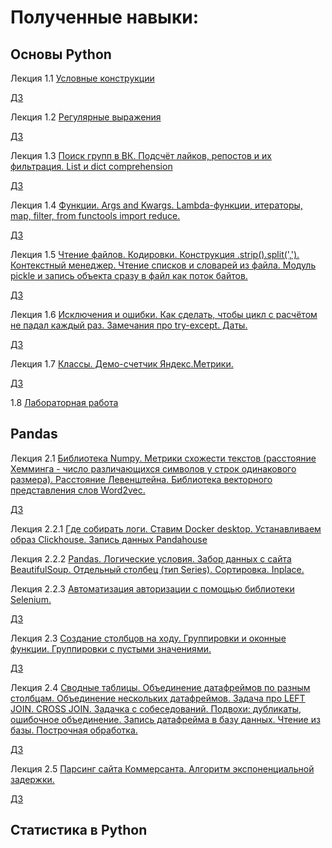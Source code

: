 # Полученные навыки:


## Основы Python


Лекция 1.1 [Условные конструкции](https://github.com/romanshalimov/study_netology_python_for_analytics/blob/main/1.1_LEC_python.ipynb)

[ДЗ](https://github.com/romanshalimov/pyda_homework/blob/main/1.1_HW_python_basics.ipynb)

Лекция 1.2 [Регулярные выражения](https://github.com/romanshalimov/study_netology_python_for_analytics/blob/main/1.2_LEC_regular_expressions.ipynb)

[ДЗ](https://github.com/romanshalimov/pyda_homework/blob/main/1.2_HW_datatypes_cycles_1.ipynb)

Лекция 1.3 [Поиск групп в ВК. Подсчёт лайков, репостов и их фильтрация. List и dict comprehension](https://github.com/romanshalimov/study_netology_python_for_analytics/blob/main/1.3_LEC_search_for_groups_in_VK.ipynb)

[ДЗ](https://github.com/romanshalimov/pyda_homework/blob/main/1.3_HW_datatypes_cycles_2.ipynb)

Лекция 1.4 [Функции. Args and Kwargs. Lambda-функции, итераторы, map, filter, from functools import reduce.](https://github.com/romanshalimov/study_netology_python_for_analytics/blob/main/1.4_LEC_functions.ipynb)

[ДЗ](https://github.com/romanshalimov/pyda_homework/blob/main/1.4_HW_functions.ipynb)

Лекция 1.5 [Чтение файлов. Кодировки. Конструкция .strip().split(','). Контекстный менеджер. Чтение списков и словарей из файла. Модуль pickle и запись объекта сразу в файл как поток байтов.](https://github.com/romanshalimov/study_netology_python_for_analytics/blob/main/1.5._LEC_read_files.ipynb)

[ДЗ](https://github.com/romanshalimov/pyda_homework/blob/main/1.5_HW_file_system.ipynb)

Лекция 1.6 [Исключения и ошибки. Как сделать, чтобы цикл с расчётом не падал каждый раз. Замечания про try-except. Даты.](https://github.com/romanshalimov/study_netology_python_for_analytics/blob/main/1.6_LEC_exceptions_and_errors.ipynb)

[ДЗ](https://github.com/romanshalimov/pyda_homework/blob/main/1.6_HW_exceptions_and_errors.ipynb)

Лекция 1.7 [Классы. Демо-счетчик Яндекс.Метрики.](https://github.com/romanshalimov/study_netology_python_for_analytics/blob/main/1.7_LEC_classes_and_Yandex.Metrica.ipynb)

[ДЗ](https://github.com/romanshalimov/pyda_homework/tree/main/1.7_HW_classes_currencies_CB)

1.8 [Лабораторная работа](https://github.com/romanshalimov/pyda_homework/tree/main/1.8_laboratory_work)


## Pandas

Лекция 2.1 [Библиотека Numpy. Метрики схожести текстов (расстояние Хемминга - число различающихся символов у строк одинакового размера). Расстояние Левенштейна. Библиотека векторного представления слов Word2vec.](https://github.com/romanshalimov/study_netology_python_for_analytics/blob/main/2.1_LEC_numpy_and_Word2vec.ipynb)

[ДЗ](https://github.com/romanshalimov/pyda_homework/blob/main/2.1_HW_numpy.ipynb)

Лекция 2.2.1 [Где собирать логи. Ставим Docker desktop. Устанавливаем образ Clickhouse. Запись данных Pandahouse](https://github.com/romanshalimov/study_netology_python_for_analytics/blob/main/2.2.1_LEC_clickhouse_and_Docker_desktop.ipynb)

Лекция 2.2.2 [Pandas. Логические условия. Забор данных с сайта BeautifulSoup. Отдельный столбец (тип Series). Сортировка. Inplace. ](https://github.com/romanshalimov/study_netology_python_for_analytics/blob/main/2.2.2_LEC_pandas_and_BeautifulSoup.ipynb)

Лекция 2.2.3 [Автоматизация авторизации с помощью библиотеки Selenium.](https://github.com/romanshalimov/study_netology_python_for_analytics/blob/main/2.2.3_LEC_selenium_authorization.ipynb)

[ДЗ](https://github.com/romanshalimov/pyda_homework/blob/main/2.2_HW_pandas_basics.ipynb)

Лекция 2.3 [Создание столбцов на ходу. Группировки и оконные функции. Группировки с пустыми значениями.](https://github.com/romanshalimov/study_netology_python_for_analytics/blob/main/2.3_LEC_pandas_apply_examples.ipynb)

[ДЗ](https://github.com/romanshalimov/pyda_homework/blob/main/2.3%20_HW_pandas_functions.ipynb)

Лекция 2.4 [Сводные таблицы. Объединение датафреймов по разным столбцам. Объединение нескольких датафреймов. Задача про LEFT JOIN. CROSS JOIN. Задачка с собеседований. Подвохи: дубликаты, ошибочное объединение. Запись датафрейма в базу данных. Чтение из базы. Построчная обработка.](https://github.com/romanshalimov/study_netology_python_for_analytics/blob/main/2.4_LEC_SQL_joins.ipynb)

[ДЗ](https://github.com/romanshalimov/pyda_homework/blob/main/2.4_HW_pandas_advanced.ipynb)

Лекция 2.5 [Парсинг сайта Коммерсанта. Алгоритм экспоненциальной задержки.](https://github.com/romanshalimov/pyda_homework/blob/main/2.5_LEC_web_scraping_BS4.ipynb)

[ДЗ](https://github.com/romanshalimov/pyda_homework/blob/main/2.5_HW_web_scraping_BS4.ipynb)


## Статистика в Python

